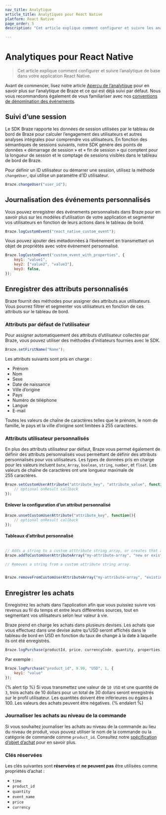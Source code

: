 ```yaml
---
nav_title: Analytique
article_title: Analytiques pour React Native
platform: React Native
page_order: 5
description: "Cet article explique comment configurer et suivre les analytiques de base comme le suivi de session, la journalisation d’événements personnalisés, etc., dans l’application React Native."

---
```

 
# Analytiques pour React Native

> Cet article explique comment configurer et suivre l’analytique de base dans votre application React Native.

Avant de commencer, lisez notre article [Aperçu de l’analytique][0] pour en savoir plus sur l’analytique de Braze et ce qui est déjà suivi par défaut. Nous vous recommandons également de vous familiariser avec nos [conventions de dénomination des événements][1].

## Suivi d’une session

Le SDK Braze rapporte les données de session utilisées par le tableau de bord de Braze pour calculer l’engagement des utilisateurs et autres analyses intégrales pour comprendre vos utilisateurs. En fonction des sémantiques de sessions suivants, notre SDK génère des points de données « démarrage de session » et « fin de session » qui comptent pour la longueur de session et le comptage de sessions visibles dans le tableau de bord de Braze.

Pour définir un ID utilisateur ou démarrer une session, utilisez la méthode `changeUser`, qui utilise un paramètre d’ID utilisateur.

```javascript
Braze.changeUser("user_id");
```

## Journalisation des événements personnalisés

Vous pouvez enregistrer des événements personnalisés dans Braze pour en savoir plus sur les modèles d’utilisation de votre application et segmenter vos utilisateurs en fonction de leurs actions dans le tableau de bord.

```javascript
Braze.logCustomEvent("react_native_custom_event");
```

Vous pouvez ajouter des métadonnées à l’événement en transmettant un objet de propriétés avec votre événement personnalisé.

```javascript
Braze.logCustomEvent("custom_event_with_properties", {
    key1: "value1",
    key2: ["value2", "value3"],
    key3: false,
});
```

## Enregistrer des attributs personnalisés

Braze fournit des méthodes pour assigner des attributs aux utilisateurs. Vous pourrez filtrer et segmenter vos utilisateurs en fonction de ces attributs sur le tableau de bord.

### Attributs par défaut de l’utilisateur

Pour assigner automatiquement des attributs d’utilisateur collectés par Braze, vous pouvez utiliser des méthodes d’initiateurs fournies avec le SDK.

```javascript
Braze.setFirstName("Name");
```

Les attributs suivants sont pris en charge :

- Prénom
- Nom
- Sexe
- Date de naissance
- Ville d’origine
- Pays
- Numéro de téléphone
- Langue
- E-mail

Toutes les valeurs de chaîne de caractères telles que le prénom, le nom de famille, le pays et la ville d’origine sont limitées à 255 caractères.

### Attributs utilisateur personnalisés

En plus des attributs utilisateur par défaut, Braze vous permet également de définir des attributs personnalisés vous permettant de définir des attributs personnalisés pour vos utilisateurs. Les types de données pris en charge pour les valeurs incluent `Date`, `Array`, `boolean`, `string`, `number`, et `float`.
Les valeurs de chaîne de caractères ont une longueur maximale de 255 caractères.

```javascript
Braze.setCustomUserAttribute("attribute_key", "attribute_value", function(){
    // optional onResult callback
});
```

#### Enlever la configuration d’un attribut personnalisé


```javascript
Braze.unsetCustomUserAttribute("attribute_key", function(){
    // optional onResult callback
});
```

#### Tableaux d’attribut personnalisé

```javascript

// Adds a string to a custom atttribute string array, or creates that array if one doesn't exist.
Braze.addToCustomUserAttributeArray("my-attribute-array", "new or existing value", optionalCallback);

// Removes a string from a custom attribute string array.


Braze.removeFromCustomUserAttributeArray("my-attribute-array", "existing value", optionalCallback);
```

## Enregistrer les achats

Enregistrez les achats dans l’application afin que vous puissiez suivre vos revenus au fil du temps et entre leurs différentes sources, tout en segmentant vos utilisateurs selon leur valeur à vie.

Braze prend en charge les achats dans plusieurs devises. Les achats que vous effectuez dans une devise autre qu’USD seront affichés dans le tableau de bord en USD en fonction du taux de change à la date à laquelle ils ont été enregistrés.

```javascript
Braze.logPurchase(productId, price, currencyCode, quantity, properties);
```

Par exemple :

```javascript
Braze.logPurchase("product_id", 9.99, "USD", 1, {
    key1: "value"
});
```

{% alert tip %}
Si vous transmettez une valeur de `10 USD` et une quantité de `3`, trois achats de 10 dollars pour un total de 30 dollars seront enregistrés sur le profil utilisateur. Les quantités doivent être inférieures ou égales à 100. Les valeurs des achats peuvent être négatives.
{% endalert %}

### Journaliser les achats au niveau de la commande
Si vous souhaitez journaliser les achats au niveau de la commande au lieu du niveau de produit, vous pouvez utiliser le nom de la commande ou la catégorie de commande comme `product_id`. Consultez notre [spécification d’objet d’achat]({{site.baseurl}}/api/objects_filters/purchase_object/#product-id-naming-conventions) pour en savoir plus. 

### Clés réservées

Les clés suivantes sont **réservées** et **ne peuvent pas** être utilisées comme propriétés d’achat :

- `time`
- `product_id`
- `quantity`
- `event_name`
- `price`
- `currency`

[0]: {{site.baseurl}}/developer_guide/platform_wide/analytics_overview/
[1]: {{site.baseurl}}/user_guide/data_and_analytics/custom_data/event_naming_conventions/
